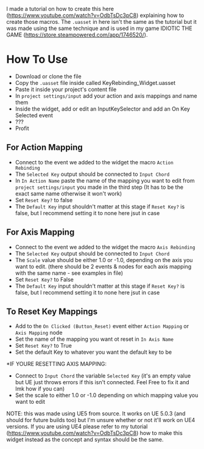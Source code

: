

I made a tutorial on how to create this here (https://www.youtube.com/watch?v=OdbTsDc3pC8) explaining how to create those macros. The `.uasset` in here isn't the same as the tutorial but it was made using the same technique and is used in my game IDIOTIC THE GAME (https://store.steampowered.com/app/1746520/).


# How To Use

* Download or clone the file
* Copy the `.uasset` file inside called KeyRebinding_Widget.uasset
* Paste it inside your project's content file
* In `project settings/input` add your action and axis mappings and name them
* Inside the widget, add or edit an InputKeySelector and add an On Key Selected event
* ???
* Profit


## For Action Mapping

* Connect to the event we added to the widget the macro `Action Rebinding` 
* The `Selected Key` output should be connected to `Input Chord`
* In `In Action Name` paste the name of the mapping you want to edit from `project settings/input` you made in the third step (It has to be the exact same name otherwise it won't work)
* Set `Reset Key?` to false
* The `Default Key` input shouldn't matter at this stage if `Reset Key?` is false, but I recommend setting it to none here jsut in case


## For Axis Mapping

* Connect to the event we added to the widget the macro `Axis Rebinding`
* The `Selected Key` output should be connected to `Input Chord`
* The `Scale` value should be either 1.0 or -1.0, depending on the axis you want to edit. (there should be 2 events & nodes for each axis mapping with the same name - see examples in file)
* Set `Reset Key?` to False
* The `Default Key` input shouldn't matter at this stage if `Reset Key?` is false, but I recommend setting it to none here jsut in case


## To Reset Key Mappings

* Add to the `On Clicked (Button_Reset)` event either `Action Mapping` or `Axis Mapping` node
* Set the name of the mapping you want ot reset in `In Axis Name`
* Set `Reset Key?` to True
* Set the default Key to whatever you want the default key to be

*IF YOURE RESETTING AXIS MAPPING: 
* Connect to `Input Chord` the variable `Selected Key` (it's an empty value but UE just throws errors if this isn't connected. Feel Free to fix it and lmk how if you can)
* Set the scale to either 1.0 or -1.0 depending on which mapping value you want to edit



NOTE: this was made using UE5 from source. It works on UE 5.0.3 (and should for future builds too) but I'm unsure whether or not it'll work on UE4 versions. If you are using UE4 please refer to my tutorial (https://www.youtube.com/watch?v=OdbTsDc3pC8) how to make this widget instead as the concept and syntax should be the same.

